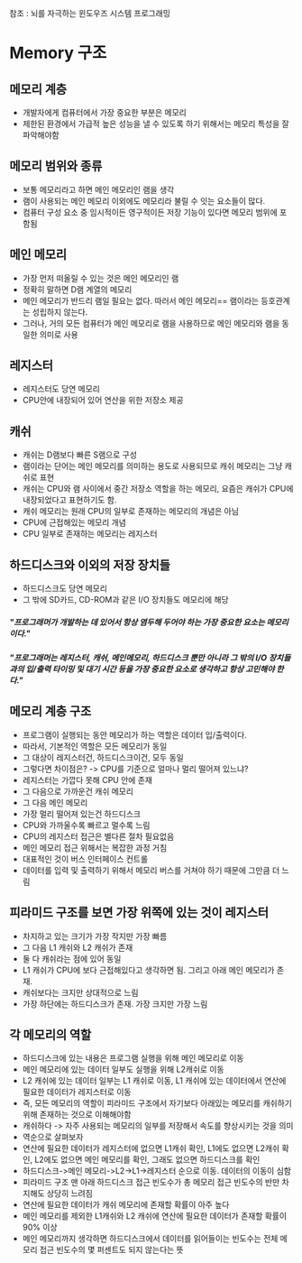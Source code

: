 참조 : 뇌를 자극하는 윈도우즈 시스템 프로그래밍
# Memory 구조 

## 메모리 계층
* 개발자에게 컴퓨터에서 가장 중요한 부분은 메모리    
* 제한된 환경에서 가급적 높은 성능을 낼 수 있도록 하기 위해서는 메모리 특성을 잘 파악해야함   

## 메모리 범위와 종류
* 보통 메모리라고 하면 메인 메모리인 램을 생각   
* 램이 사용되는 메인 메모리 이외에도 메모리라 불릴 수 잇는 요소들이 많다.   
* 컴퓨터 구성 요소 중 임시적이든 영구적이든 저장 기능이 있다면 메모리 범위에 포함됨   

## 메인 메모리
* 가장 먼저 떠올릴 수 있는 것은 메인 메모리인 램   
* 정확히 말하면 D램 계열의 메모리    
* 메인 메모리가 반드리 램일 필요는 없다. 따러서 메인 메모리== 램이라는 등호관계는 성립하지 않는다.   
* 그러나, 거의 모든 컴퓨터가 메인 메모리로 램을 사용하므로 메인 메모리와 램을 동일한 의미로 사용    

## 레지스터
* 레지스터도 당연 메모리    
* CPU안에 내장되어 있어 연산을 위한 저장소 제공    

## 캐쉬
* 캐쉬는 D램보다 빠른 S램으로 구성     
* 램이라는 단어는 메인 메모리를 의미하는 용도로 사용되므로 캐쉬 메모리는 그냥 캐쉬로 표현    
* 캐쉬는 CPU와 램 사이에서 중간 저장소 역할을 하는 메모리, 요즘은 캐쉬가 CPU에 내장되었다고 표현하기도 함.    
* 캐쉬 메모리는 원래 CPU의 일부로 존재하는 메모리의 개념은 아님     
* CPU에 근접해있는 메모리 개념     
* CPU 일부로 존재하는 메모리는 레지스터     

## 하드디스크와 이외의 저장 장치들
* 하드디스크도 당연 메모리    
* 그 밖에 SD카드, CD-ROM과 같은 I/O 장치들도 메모리에 해당    

##### "프로그래머가 개발하는 데 있어서 항상 염두해 두어야 하는 가장 중요한 요소는 메모리이다."
##### "프로그래머는 레지스터, 캐쉬, 메인메모리, 하드디스크 뿐만 아니라 그 밖의 I/O 장치들과의 입/출력 타이밍 및 대기 시간 등을 가장 중요한 요소로 생각하고 항상 고민해야 한다."

## 메모리 계층 구조
* 프로그램이 실행되는 동안 메모리가 하는 역할은 데이터 입/출력이다.   
* 따라서, 기본적인 역할은 모든 메모리가 동일   
* 그 대상이 레지스터건, 하드디스크이건, 모두 동일   
* 그렇다면 차이점은? -> CPU를 기준으로 얼마나 멀리 떨어져 있느냐?   
* 레지스터는 가깝다 못해 CPU 안에 존재   
* 그 다음으로 가까운건 캐쉬 메모리   
* 그 다음 메인 메모리   
* 가장 멀리 떨어져 있는건 하드디스크   
* CPU와 가까울수록 빠르고 멀수록 느림   
* CPU의 레지스터 접근은 별다른 절차 필요없음    
* 메인 메모리 접근 위해서는 복잡한 과정 거침     
* 대표적인 것이 버스 인터페이스 컨트롤    
* 데이터를 입력 및 출력하기 위해서 메모리 버스를 거쳐야 하기 때문에 그만큼 더 느림    

## 피라미드 구조를 보면 가장 위쪽에 있는 것이 레지스터
* 차지하고 있는 크기가 가장 작지만 가장 빠름    
* 그 다음 L1 캐쉬와 L2 캐쉬가 존재   
* 둘 다 캐쉬라는 점에 있어 동일     
* L1 캐쉬가 CPU에 보다 근접해있다고 생각하면 됨. 그리고 아래 메인 메모리가 존재.    
* 캐쉬보다는 크지만 상대적으로 느림     
* 가장 하단에는 하드디스크가 존재. 가장 크지만 가장 느림    

## 각 메모리의 역할
* 하드디스크에 있는 내용은 프로그램 실행을 위해 메인 메모리로 이동    
* 메인 메모리에 있는 데이터 일부도 실행을 위해 L2캐쉬로 이동    
* L2 캐쉬에 있는 데이터 일부는 L1 캐쉬로 이동, L1 캐쉬에 있는 데이터에서 연산에 필요한 데이터가 레지스터로 이동   
* 즉, 모든 메모리의 역할이 피라미드 구조에서 자기보다 아래있는 메모리를 캐쉬하기 위해 존재하는 것으로 이해해야함   
* 캐쉬하다 -> 자주 사용되는 메모리의 일부를 저장해서 속도를 향상시키는 것을 의미     
* 역순으로 살펴보자   
* 연산에 필요한 데이터가 레지스터에 없으면 L1캐쉬 확인, L1에도 없으면 L2캐쉬 확인, L2에도 없으면 메인 메모리를 확인, 그래도 없으면 하드디스크를 확인   
* 하드디스크->메인 메모리->L2->L1->레지스터 순으로 이동. 데이터의 이동이 심함    
* 피라미드 구조 맨 아래 하드디스크 접근 빈도수가 총 메모리 접근 빈도수의 반만 차지해도 상당히 느려짐   
* 연산에 필요한 데이터가 캐쉬 메모리에 존재할 확률이 아주 높다   
* 메인 메모리를 제외한 L1캐쉬와 L2 캐쉬에 연산에 필요한 데이터가 존재할 확률이 90% 이상   
* 메인 메모리까지 생각하면 하드디스크에서 데이터를 읽어들이는 빈도수는 전체 메모리 접근 빈도수의 몇 퍼센트도 되지 않는다는 뜻   




